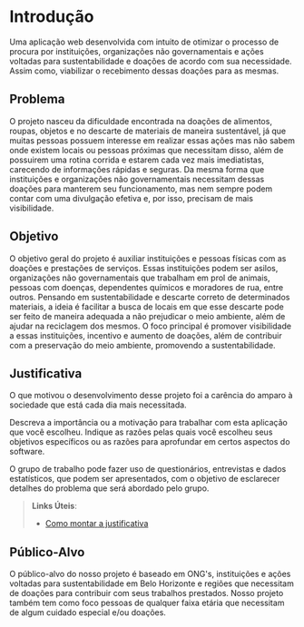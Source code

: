 # Introdução

Uma aplicação web desenvolvida com intuito de otimizar o processo de procura por instituições, organizações não governamentais e ações voltadas para sustentabilidade e doações de acordo com sua necessidade. Assim como, viabilizar o recebimento dessas doações para as mesmas.

## Problema
O projeto nasceu da dificuldade encontrada na doações de alimentos, roupas, objetos e no descarte de materiais de maneira sustentável, já que muitas pessoas possuem interesse em realizar essas ações mas não sabem onde existem locais ou pessoas próximas que necessitam disso, além de possuirem uma rotina corrida e estarem cada vez mais imediatistas, carecendo de informações rápidas e seguras.
Da mesma forma que instituições e organizações não governamentais necessitam dessas doações para manterem seu funcionamento, mas nem sempre podem contar com uma divulgação efetiva e, por isso, precisam de mais visibilidade. 



## Objetivo
O objetivo geral do projeto é auxiliar instituições e pessoas físicas com as doações e prestações de serviços. Essas instituições podem ser asilos, organizações não governamentais que trabalham em prol de animais, pessoas com doenças, dependentes químicos e moradores de rua, entre outros. Pensando em sustentabilidade e descarte correto de determinados materiais, a ideia é facilitar a busca de locais em que esse descarte pode ser feito de maneira adequada a não prejudicar o meio ambiente, além de ajudar na reciclagem dos mesmos. O foco principal é promover visibilidade a essas instituições, incentivo e aumento de doações, além de contribuir com a preservação do meio ambiente, promovendo a sustentabilidade.

## Justificativa
O que motivou o desenvolvimento desse projeto foi a carência do amparo à sociedade que está cada dia mais necessitada.

Descreva a importância ou a motivação para trabalhar com esta aplicação que você escolheu. Indique as razões pelas quais você escolheu seus objetivos específicos ou as razões para aprofundar em certos aspectos do software.

O grupo de trabalho pode fazer uso de questionários, entrevistas e dados estatísticos, que podem ser apresentados, com o objetivo de esclarecer detalhes do problema que será abordado pelo grupo.

> **Links Úteis**:
> - [Como montar a justificativa](https://guiadamonografia.com.br/como-montar-justificativa-do-tcc/)

## Público-Alvo

O público-alvo do nosso projeto é baseado em ONG's, instituições e ações voltadas para sustentabilidade em Belo Horizonte e regiões que necessitam de doações para contribuir com seus trabalhos prestados. Nosso projeto também tem como foco pessoas de qualquer faixa etária que necessitam de algum cuidado especial e/ou doações.
